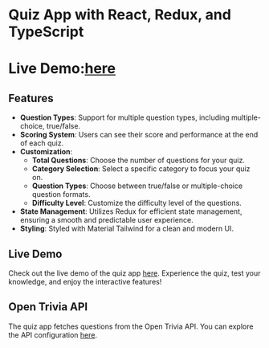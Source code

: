 # Quiz App with React, Redux, and TypeScript
# Live Demo:[here](https://quizroomm.netlify.app/)

## Features

- **Question Types**: Support for multiple question types, including multiple-choice, true/false.
- **Scoring System**: Users can see their score and performance at the end of each quiz.
- **Customization**:
  - **Total Questions**: Choose the number of questions for your quiz.
  - **Category Selection**: Select a specific category to focus your quiz on.
  - **Question Types**: Choose between true/false or multiple-choice question formats.
  - **Difficulty Level**: Customize the difficulty level of the questions.
- **State Management**: Utilizes Redux for efficient state management, ensuring a smooth and predictable user experience.
- **Styling**: Styled with Material Tailwind for a clean and modern UI.

## Live Demo

Check out the live demo of the quiz app [here](https://quizroomm.netlify.app/). Experience the quiz, test your knowledge, and enjoy the interactive features!

## Open Trivia API

The quiz app fetches questions from the Open Trivia API.
You can explore the API configuration [here](https://opentdb.com/api_config.php).
